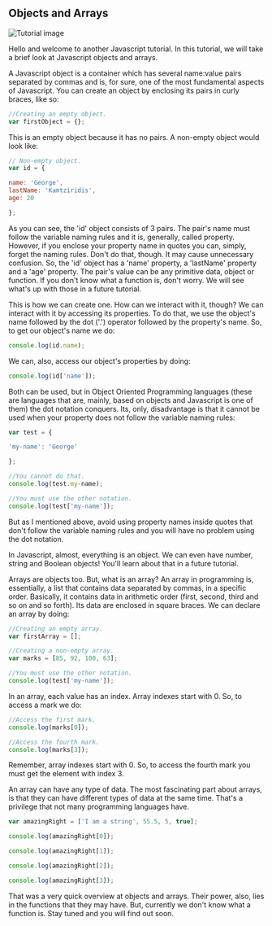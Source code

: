 ## Objects and Arrays

![Tutorial image](https://3.bp.blogspot.com/-uC-z0H0yz30/WPinzD81E-I/AAAAAAAAAyY/q1JNzl1Ge4M9R1XN8KvLyMbhQds_1amWQCEw/s1600/javascriptTutorial7B.jpg)

Hello and welcome to another Javascript tutorial. In this tutorial, we will take a brief look at Javascript objects and arrays.

A Javascript object is a container which has several name:value pairs separated by commas and is, for sure, one of the most fundamental aspects of Javascript. You can create an object by enclosing its pairs in curly braces, like so:

```javascript
//Creating an empty object.
var firstObject = {};
```

This is an empty object because it has no pairs. A non-empty object would look like:

```javascript
// Non-empty object.
var id = {

name: 'George',
lastName: 'Kamtziridis',
age: 20

};
```

As you can see, the 'id' object consists of 3 pairs. The pair's name must follow the variable naming rules and it is, generally, called property. However, if you enclose your property name in quotes you can, simply, forget the naming rules. Don't do that, though. It may cause unnecessary confusion. So, the 'id' object has a 'name' property, a 'lastName' property and a 'age' property. The pair's value can be any primitive data, object or function. If you don't know what a function is, don't worry. We will see what's up with those in a future tutorial. 

This is how we can create one. How can we interact with it, though? We can interact with it by accessing its properties. To do that, we use the object's name followed by the dot ('.') operator followed by the property's name. So, to get our object's name we do:

```javascript
console.log(id.name);
```

We can, also, access our object's properties by doing:

```javascript
console.log(id['name']);
```

Both can be used, but in Object Oriented Programming languages (these are languages that are, mainly, based on objects and Javascript is one of them) the dot notation conquers. Its, only, disadvantage is that it cannot be used when your property does not follow the variable naming rules:

```javascript
var test = {

'my-name': 'George'

};

//You cannot do that.
console.log(test.my-name);

//You must use the other notation.
console.log(test['my-name']);
```

But as I mentioned above, avoid using property names inside quotes that don't follow the variable naming rules and you will have no problem using the dot notation.

In Javascript, almost, everything is an object. We can even have number, string and Boolean objects! You'll learn about that in a future tutorial. 

Arrays are objects too. But, what is an array? An array in programming is, essentially, a list that contains data separated by commas, in a specific order. Basically, it contains data in arithmetic order (first, second, third and so on and so forth). Its data are enclosed in square braces. We can declare an array by doing:

```javascript
//Creating an empty array.
var firstArray = [];

//Creating a non-empty array.
var marks = [85, 92, 100, 63];

//You must use the other notation.
console.log(test['my-name']);
```

In an array, each value has an index. Array indexes start with 0. So, to access a mark we do:

```javascript
//Access the first mark.
console.log(marks[0]);

//Access the fourth mark.
console.log(marks[3]);
```

Remember, array indexes start with 0. So, to access the fourth mark you must get the element with index 3.

An array can have any type of data. The most fascinating part about arrays, is that they can have different types of data at the same time. That's a privilege that not many programming languages have.

```javascript
var amazingRight = ['I am a string', 55.5, 5, true];

console.log(amazingRight[0]);

console.log(amazingRight[1]);

console.log(amazingRight[2]);

console.log(amazingRight[3]);
```

That was a very quick overview at objects and arrays. Their power, also, lies in the functions that they may have. But, currently we don't know what a function is. Stay tuned and you will find out soon.
